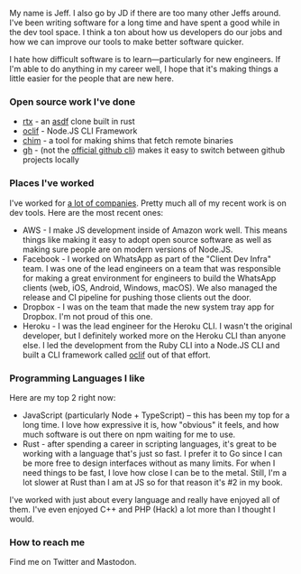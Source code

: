 My name is Jeff. I also go by JD if there are too many other Jeffs around. I've been writing software for a long time and have spent a good while in the dev tool space. I think a ton about how us developers do our jobs and how we can improve our tools to make better software quicker.

I hate how difficult software is to learn—particularly for new engineers. If I'm able to do anything in my career well, I hope that it's making things a little easier for the people that are new here.

### Open source work I've done

* [rtx](https://github.com/jdxcode/rtx) - an [asdf](https://github.com/asdf-vm/asdf) clone built in rust
* [oclif](https://github.com/oclif/oclif) - Node.JS CLI Framework
* [chim](https://github.com/jdxcode/chim) - a tool for making shims that fetch remote binaries
* [gh](https://github.com/jdxcode/gh) - (not the [official github cli](cli.github.com/)) makes it easy to switch between github projects locally

### Places I've worked

I've worked for [a lot of companies](https://www.linkedin.com/in/jdxcode/). Pretty much all of my recent work is on dev tools. Here are the most recent ones:

* AWS - I make JS development inside of Amazon work well. This means things like making it easy to adopt open source software as well as making sure people are on modern versions of Node.JS.
* Facebook - I worked on WhatsApp as part of the "Client Dev Infra" team. I was one of the lead engineers on a team that was responsible for making a great environment for engineers to build the WhatsApp clients (web, iOS, Android, Windows, macOS). We also managed the release and CI pipeline for pushing those clients out the door.
* Dropbox - I was on the team that made the new system tray app for Dropbox. I'm not proud of this one.
* Heroku - I was the lead engineer for the Heroku CLI. I wasn't the original developer, but I definitely worked more on the Heroku CLI than anyone else. I led the development from the Ruby CLI into a Node.JS CLI and built a CLI framework called [oclif](https://github.com/oclif/oclif) out of that effort.

### Programming Languages I like

Here are my top 2 right now:

* JavaScript (particularly Node + TypeScript) – this has been my top for a long time. I love how expressive it is, how "obvious" it feels, and how much software is out there on npm waiting for me to use.
* Rust - after spending a career in scripting languages, it's great to be working with a language that's just so fast. I prefer it to Go since I can be more free to design interfaces without as many limits. For when I need things to be fast, I love how close I can be to the metal. Still, I'm a lot slower at Rust than I am at JS so for that reason it's #2 in my book.

I've worked with just about every language and really have enjoyed all of them. I've even enjoyed C++ and PHP (Hack) a lot more than I thought I would.

### How to reach me

Find me on Twitter and Mastodon.
